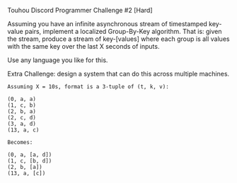 Touhou Discord Programmer Challenge #2 [Hard]

Assuming you have an infinite asynchronous stream of timestamped key-value
pairs, implement a localized Group-By-Key algorithm. That is: given the stream,
produce a stream of key-[values] where each group is all values with the same
key over the last X seconds of inputs.

Use any language you like for this.

Extra Challenge: design a system that can do  this across multiple machines.

```
Assuming X = 10s, format is a 3-tuple of (t, k, v):

(0, a, a)
(1, c, b)
(2, b, a)
(2, c, d)
(3, a, d)
(13, a, c)

Becomes:

(0, a, [a, d])
(1, c, [b, d])
(2, b, [a])
(13, a, [c])
```
